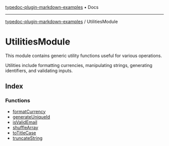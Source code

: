 [typedoc-plugin-markdown-examples](../README.md) • Docs

***

[typedoc-plugin-markdown-examples](../modules.md) / UtilitiesModule

# UtilitiesModule

This module contains generic utility functions useful for various operations.

Utilities include formatting currencies, manipulating strings, generating identifiers, and validating inputs.

## Index

### Functions

- [formatCurrency](functions/formatCurrency.md)
- [generateUniqueId](functions/generateUniqueId.md)
- [isValidEmail](functions/isValidEmail.md)
- [shuffleArray](functions/shuffleArray.md)
- [toTitleCase](functions/toTitleCase.md)
- [truncateString](functions/truncateString.md)
